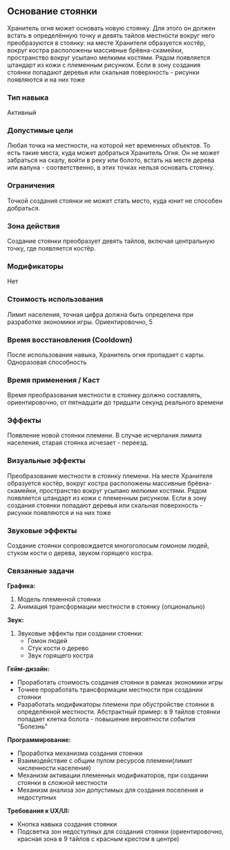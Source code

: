 ## Основание стоянки

Хранитель огня может основать новую стоянку. Для этого он должен встать в определённую точку и девять тайлов местности вокруг него преобразуются в стоянку: на месте Хранителя образуется костёр, вокруг костра расположены массивные брёвна-скамейки, пространство вокруг усыпано мелкими костями. Рядом появляется штандарт из кожи с племенным рисунком. Если в зону создания стоянки попадают деревья или скальная поверхность - рисунки появляются и на них тоже

### Тип навыка

Активный

### Допустимые цели

Любая точка на местности, на которой нет временных объектов. То есть такие места, куда может добраться Хранитель Огня. Он не может забраться на скалу, войти в реку или болото, встать на месте дерева или валуна - соответственно, в этих точках нельзя основать стоянку.

### Ограничения

Точкой создания стоянки не может стать место, куда юнит не способен добраться. 

### Зона действия

Создание стоянки преобразует девять тайлов, включая центральную точку, где появляется костёр.

### Модификаторы

Нет

### Стоимость использования

Лимит населения, точная цифра должна быть определена при разработке экономики игры. Ориентировочно, 5

### Время восстановления (Cooldown)

После использования навыка, Хранитель огня пропадает с карты. Одноразовая способность

### Время применения / Каст

Время преобразования местности в стоянку должно составлять, ориентировочно, от пятнадцати до тридцати секунд реального времени

### Эффекты

Появление новой стоянки племени. В случае исчерпания лимита населения, старая стоянка исчезает - переезд. 

### Визуальные эффекты

Преобразование местности в стоянку племени.  На месте Хранителя образуется костёр, вокруг костра расположены массивные брёвна-скамейки, пространство вокруг усыпано мелкими костями. Рядом появляется штандарт из кожи с племенным рисунком. Если в зону создания стоянки попадают деревья или скальная поверхность - рисунки появляются и на них тоже

### Звуковые эффекты

Создание стоянки сопровождается многоголосым гомоном людей, стуком кости о дерева, звуком горящего костра.

### Связанные задачи

**Графика:**

1. Модель племенной стоянки
2. Анимация трансформации местности в стоянку (опционально)

**Звук:**

1. Звуковые эффекты при создании стоянки:
   - Гомон людей
   - Стук кости о дерево
   - Звук горящего костра

**Гейм-дизайн:**

- Проработать стоимость создания стоянки в рамках экономики игры
- Точнее проработать трансформации местности при создании стоянки
- Разработать модификаторы племени при обустройстве стоянки в определённой местности. Абстрактный пример: в 9 тайлов стоянки попадает клетка болота - повышение вероятности события "Болезнь"

**Программирование:**

- Проработка механизма создания стоянки
- Взаимодействие с общим пулом ресурсов племени(лимит численности населения)
- Механизм активации племенных модификаторов, при создании стоянки в сложной местности
- Механизм анализа зон допустимых для создания поселения и недоступных

**Требования к UX/UI:**

- Кнопка навыка создания стоянки
- Подсветка зон недоступных для создания стоянки (ориентировочно, красная зона в 9 тайлов с красным крестом в центре)